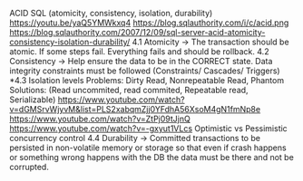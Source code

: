 ACID SQL (atomicity, consistency, isolation, durability)
https://youtu.be/yaQ5YMWkxq4
https://blog.sqlauthority.com/i/c/acid.png
https://blog.sqlauthority.com/2007/12/09/sql-server-acid-atomicity-consistency-isolation-durability/
4.1 Atomicity -> The transaction should be atomic. If some steps fail. Everything fails and should be rollback.
4.2 Consistency -> Help ensure the data to be in the CORRECT state. Data integrity constraints must be followed (Constraints/ Cascades/ Triggers)
*4.3 Isolation levels
Problems: Dirty Read, Nonrepeatable Read, Phantom 
Solutions: (Read uncommited, read commited, Repeatable read, Serializable)
https://www.youtube.com/watch?v=dGMSrvWjyvM&list=PLS2xabqmZjj0YFdhA56XsoM4gN1fmNp8e
https://www.youtube.com/watch?v=ZtPj09tJjnQ
https://www.youtube.com/watch?v=-gxyut1VLcs
Optimistic vs Pessimistic concurrency control
4.4 Durability -> Committed transactions to be persisted in non-volatile memory or storage so
that even if crash happens or something wrong happens with the DB the data must be there and
not be corrupted.